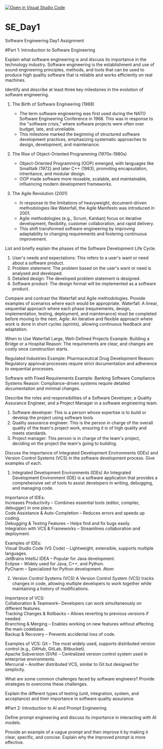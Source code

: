 [![Open in Visual Studio Code](https://classroom.github.com/assets/open-in-vscode-2e0aaae1b6195c2367325f4f02e2d04e9abb55f0b24a779b69b11b9e10269abc.svg)](https://classroom.github.com/online_ide?assignment_repo_id=18812504&assignment_repo_type=AssignmentRepo)
# SE_Day1
Software Engineering Day1 Assignment

#Part 1: Introduction to Software Engineering

Explain what software engineering is and discuss its importance in the technology industry.
Software engineering is the establishment and use of sound engineering principles, methods, and tools that can be used to produce high quality software that is reliable and works efficiently on real machines.


Identify and describe at least three key milestones in the evolution of software engineering.
1. The Birth of Software Engineering (1968)
   - The term software engineering was first used during the NATO Software Engineering Conference in 1968. This was in response to the "software crisis," where software projects were often over budget, late, and unreliable.
   - This milestone marked the beginning of structured software development practices, emphasizing systematic approaches to design, development, and maintenance.

2. The Rise of Object-Oriented Programming (1970s-1980s)
   - Object-Oriented Programming (OOP) emerged, with languages like Smalltalk (1972) and later C++ (1983), promoting encapsulation, inheritance, and modular design.
   - OOP made software more reusable, scalable, and maintainable, influencing modern development frameworks.

3. The Agile Revolution (2001)
   - In response to the limitations of heavyweight, document-driven methodologies like Waterfall, the Agile Manifesto was introduced in 2001.
   - Agile methodologies (e.g., Scrum, Kanban) focus on iterative development, flexibility, customer collaboration, and rapid delivery.
   - This shift transformed software engineering by improving adaptability to changing requirements and fostering continuous improvement.

List and briefly explain the phases of the Software Development Life Cycle.
1. User's needs and expectations: This refers to a user's want or need about a software product.
2. Problem statement: The problem based on the user's want or need is analysed and developed.
4. Detailed design: The developed problem statement is designed.
5. Software product: The design format will be implemented as a software product.

Compare and contrast the Waterfall and Agile methodologies. Provide examples of scenarios where each would be appropriate.
Waterfall: A linear, sequential approach where each phase (requirements, design, implementation, testing, deployment, and maintenance) must be completed before moving to the next.
Agile: An iterative and flexible approach where work is done in short cycles (sprints), allowing continuous feedback and adaptation.

When to Use Waterfall
Large, Well-Defined Projects
Example: Building a Bridge or a Hospital
Reason: The requirements are clear, and changes are costly once construction starts.

Regulated Industries
Example: Pharmaceutical Drug Development
Reason: Regulatory approval processes require strict documentation and adherence to sequential processes.

Software with Fixed Requirements
Example: Banking Software Compliance Systems
Reason: Compliance-driven systems require detailed documentation and minimal changes.

Describe the roles and responsibilities of a Software Developer, a Quality Assurance Engineer, and a Project Manager in a software engineering team.

1. Software developer: This is a person whose expertise is to build or develop the project using software tools
2. Quality assurance engineer: This is the person in charge of the overall quality of the team's project work, ensuring it is of high quality and meets standards.
3. Project manager: This person is in charge of the team's project, deciding on the project the team's going to building.

Discuss the importance of Integrated Development Environments (IDEs) and Version Control Systems (VCS) in the software development process. Give examples of each.

1. Integrated Development Environments (IDEs)
An Integrated Development Environment (IDE) is a software application that provides a comprehensive set of tools to assist developers in writing, debugging, and managing code.  

Importance of IDEs:  
Increases Productivity – Combines essential tools (editor, compiler, debugger) in one place.  
Code Assistance & Auto-Completion – Reduces errors and speeds up coding.  
Debugging & Testing Features – Helps find and fix bugs easily.  
Integration with VCS & Frameworks – Streamlines collaboration and deployment.  

Examples of IDEs:  
Visual Studio Code (VS Code) – Lightweight, extensible, supports multiple languages.  
JetBrains IntelliJ IDEA – Popular for Java development.  
Eclipse – Widely used for Java, C++, and Python.  
PyCharm – Specialized for Python development.
Atom

2. Version Control Systems (VCS)
A Version Control System (VCS) tracks changes in code, allowing multiple developers to work together while maintaining a history of modifications.  

Importance of VCS:  
Collaboration & Teamwork– Developers can work simultaneously on different features.  
Tracking Changes & Rollbacks – Allows reverting to previous versions if needed.  
Branching & Merging – Enables working on new features without affecting the main codebase.  
Backup & Recovery – Prevents accidental loss of code.  

Examples of VCS: 
Git – The most widely used, supports distributed version control (e.g., GitHub, GitLab, Bitbucket).  
Apache Subversion (SVN) – Centralized version control system used in enterprise environments.  
Mercurial – Another distributed VCS, similar to Git but designed for simplicity.  

What are some common challenges faced by software engineers? Provide strategies to overcome these challenges.


Explain the different types of testing (unit, integration, system, and acceptance) and their importance in software quality assurance.


#Part 2: Introduction to AI and Prompt Engineering


Define prompt engineering and discuss its importance in interacting with AI models.


Provide an example of a vague prompt and then improve it by making it clear, specific, and concise. Explain why the improved prompt is more effective.
